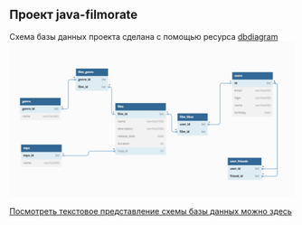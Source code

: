 ## Проект java-filmorate
Схема базы данных проекта сделана с помощью ресурса [dbdiagram](https://dbdiagram.io/)
![This is an image](src/main/resources/schema.jpg)

[Посмотреть текстовое представление схемы базы данных можно здесь](src/main/resources/schema.txt)

